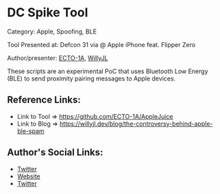# DC Spike Tool
Category: Apple, Spoofing, BLE

Tool Presented at: Defcon 31 via @ Apple iPhone feat. Flipper Zero

Author/presenter: [ECTO-1A](https://github.com/ECTO-1A), [WillyJL](https://github.com/Willy-JL/Willy-JL)


These scripts are an experimental PoC that uses Bluetooth Low Energy (BLE) to send proximity pairing messages to Apple devices.

## Reference Links:
- Link to Tool => https://github.com/ECTO-1A/AppleJuice
- Link to Blog => https://willyjl.dev/blog/the-controversy-behind-apple-ble-spam

## Author's Social Links:
- [Twitter](https://twitter.com/WillyJL_)
- [Website](https://willyjl.dev)
- [Twitter](https://twitter.com/Ecto_1A)
